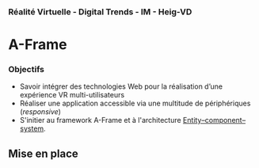 ### Réalité Virtuelle - Digital Trends - IM - Heig-VD

# A-Frame

### Objectifs
- Savoir intégrer des technologies Web pour la réalisation d’une expérience VR multi-utilisateurs
- Réaliser une application accessible via une multitude de périphériques (*responsive*)
-  S'initier au framework A-Frame et à l'architecture [Entity–component–system](https://en.wikipedia.org/wiki/Entity_component_system).

## Mise en place
<!--stackedit_data:
eyJoaXN0b3J5IjpbLTE3NzI4NDg1NTAsNzQyNzE5MzcwLDE5Nz
IxMjY5OThdfQ==
-->